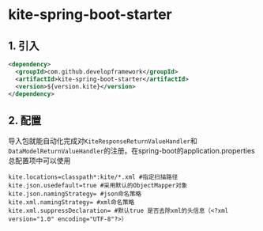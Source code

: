 # kite-spring-boot-starter

## 1. 引入

```xml
<dependency>
  <groupId>com.github.developframework</groupId>
  <artifactId>kite-spring-boot-starter</artifactId>
  <version>${version.kite}</version>
</dependency>
```

## 2. 配置

导入包就能自动化完成对`KiteResponseReturnValueHandler`和`DataModelReturnValueHandler`的注册。在spring-boot的application.properties总配置项中可以使用

```properties
kite.locations=classpath*:kite/*.xml #指定扫描路径
kite.json.usedefault=true #采用默认的ObjectMapper对象
kite.json.namingStrategy= #json命名策略
kite.xml.namingStrategy= #xml命名策略
kite.xml.suppressDeclaration= #默认true 是否去除xml的头信息（<?xml version="1.0" encoding="UTF-8"?>）
```
